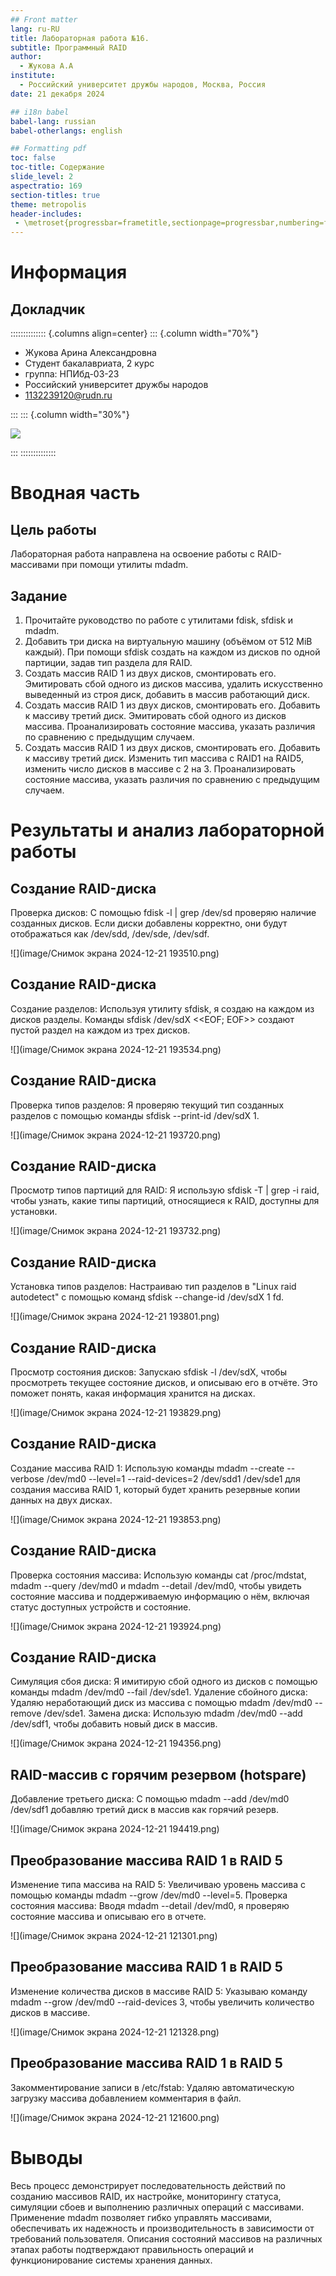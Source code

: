 ```yaml
---
## Front matter
lang: ru-RU
title: Лабораторная работа №16.
subtitle: Программный RAID
author:
  - Жукова А.А
institute:
  - Российский университет дружбы народов, Москва, Россия
date: 21 декабря 2024

## i18n babel
babel-lang: russian
babel-otherlangs: english

## Formatting pdf
toc: false
toc-title: Содержание
slide_level: 2
aspectratio: 169
section-titles: true
theme: metropolis
header-includes:
 - \metroset{progressbar=frametitle,sectionpage=progressbar,numbering=fraction}
---
```


# Информация

## Докладчик

:::::::::::::: {.columns align=center}
::: {.column width="70%"}

  * Жукова Арина Александровна
  * Студент бакалавриата, 2 курс
  * группа: НПИбд-03-23
  * Российский университет дружбы народов
  * [1132239120@rudn.ru](mailto:1132239120@rudn.ru)

:::
::: {.column width="30%"}

![](./image/zhukova.jpg)

:::
::::::::::::::

# Вводная часть

## Цель работы

Лабораторная работа направлена на освоение работы с RAID-массивами при помощи утилиты mdadm.

## Задание

1. Прочитайте руководство по работе с утилитами fdisk, sfdisk и mdadm.
2. Добавить три диска на виртуальную машину (объёмом от 512 MiB каждый). При помощи sfdisk создать на каждом из дисков по одной партиции, задав тип раздела для RAID.
3. Создать массив RAID 1 из двух дисков, смонтировать его. Эмитировать сбой одного из дисков массива, удалить искусственно выведенный из строя диск, добавить в массив работающий диск.
4. Создать массив RAID 1 из двух дисков, смонтировать его. Добавить к массиву третий диск. Эмитировать сбой одного из дисков массива. Проанализировать состояние массива, указать различия по сравнению с предыдущим случаем.
5. Создать массив RAID 1 из двух дисков, смонтировать его. Добавить к массиву третий диск. Изменить тип массива с RAID1 на RAID5, изменить число дисков в массиве с 2 на 3. Проанализировать состояние массива, указать различия по сравнению с предыдущим случаем.

# Результаты и анализ лабораторной работы

## Создание RAID-диска

Проверка дисков: С помощью fdisk -l | grep /dev/sd проверяю наличие созданных дисков. Если диски добавлены корректно, они будут отображаться как /dev/sdd, /dev/sde, /dev/sdf.

![](image/Снимок экрана 2024-12-21 193510.png)

## Создание RAID-диска

Создание разделов: Используя утилиту sfdisk, я создаю на каждом из дисков разделы. Команды sfdisk /dev/sdX <<EOF; EOF>> создают пустой раздел на каждом из трех дисков.

![](image/Снимок экрана 2024-12-21 193534.png)

## Создание RAID-диска

Проверка типов разделов: Я проверяю текущий тип созданных разделов с помощью команды sfdisk --print-id /dev/sdX 1.

![](image/Снимок экрана 2024-12-21 193720.png)

## Создание RAID-диска

Просмотр типов партиций для RAID: Я использую sfdisk -T | grep -i raid, чтобы узнать, какие типы партиций, относящиеся к RAID, доступны для установки.

![](image/Снимок экрана 2024-12-21 193732.png)

## Создание RAID-диска

Установка типов разделов: Настраиваю тип разделов в "Linux raid autodetect" с помощью команд sfdisk --change-id /dev/sdX 1 fd.

![](image/Снимок экрана 2024-12-21 193801.png)

## Создание RAID-диска

Просмотр состояния дисков: Запускаю sfdisk -l /dev/sdX, чтобы просмотреть текущее состояние дисков, и описываю его в отчёте. Это поможет понять, какая информация хранится на дисках.

![](image/Снимок экрана 2024-12-21 193829.png)

## Создание RAID-диска

Создание массива RAID 1: Использую команды mdadm --create --verbose /dev/md0 --level=1 --raid-devices=2 /dev/sdd1 /dev/sde1 для создания массива RAID 1, который будет хранить резервные копии данных на двух дисках.

![](image/Снимок экрана 2024-12-21 193853.png)

## Создание RAID-диска

Проверка состояния массива: Использую команды cat /proc/mdstat, mdadm --query /dev/md0 и mdadm --detail /dev/md0, чтобы увидеть состояние массива и поддерживаемую информацию о нём, включая статус доступных устройств и состояние.

![](image/Снимок экрана 2024-12-21 193924.png)

## Создание RAID-диска

Симуляция сбоя диска: Я имитирую сбой одного из дисков с помощью команды mdadm /dev/md0 --fail /dev/sde1.
Удаление сбойного диска: Удаляю неработающий диск из массива с помощью mdadm /dev/md0 --remove /dev/sde1.
Замена диска: Использую mdadm /dev/md0 --add /dev/sdf1, чтобы добавить новый диск в массив.

![](image/Снимок экрана 2024-12-21 194356.png)

## RAID-массив с горячим резервом (hotspare)

Добавление третьего диска: С помощью mdadm --add /dev/md0 /dev/sdf1 добавляю третий диск в массив как горячий резерв.

![](image/Снимок экрана 2024-12-21 194419.png)

## Преобразование массива RAID 1 в RAID 5

Изменение типа массива на RAID 5: Увеличиваю уровень массива с помощью команды mdadm --grow /dev/md0 --level=5.
Проверка состояния массива: Вводя mdadm --detail /dev/md0, я проверяю состояние массива и описываю его в отчете.

![](image/Снимок экрана 2024-12-21 121301.png)

## Преобразование массива RAID 1 в RAID 5

Изменение количества дисков в массиве RAID 5: Указываю команду mdadm --grow /dev/md0 --raid-devices 3, чтобы увеличить количество дисков в массиве.

![](image/Снимок экрана 2024-12-21 121328.png)

## Преобразование массива RAID 1 в RAID 5

Закомментирование записи в /etc/fstab: Удаляю автоматическую загрузку массива добавлением комментария в файл.

![](image/Снимок экрана 2024-12-21 121600.png)

# Выводы

Весь процесс демонстрирует последовательность действий по созданию массивов RAID, их настройке, мониторингу статуса, симуляции сбоев и выполнению различных операций с массивами. Применение mdadm позволяет гибко управлять массивами, обеспечивать их надежность и производительность в зависимости от требований пользователя. Описания состояний массивов на различных этапах работы подтверждают правильность операций и функционирование системы хранения данных.
